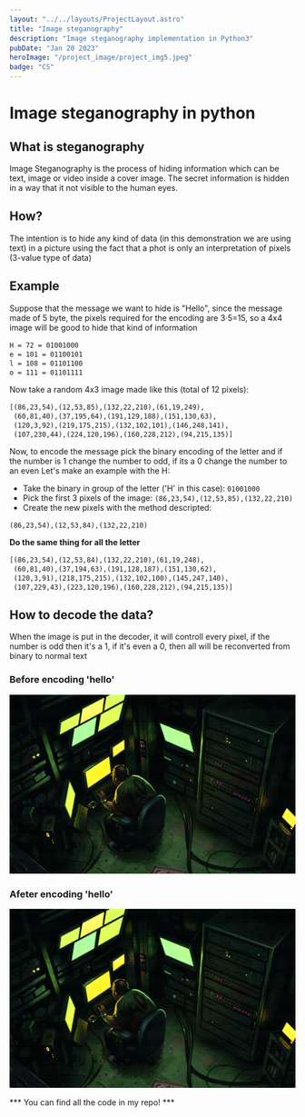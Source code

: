 ```yaml
---
layout: "../../layouts/ProjectLayout.astro"
title: "Image steganography"
description: "Image steganography implementation in Python3"
pubDate: "Jan 20 2023"
heroImage: "/project_image/project_img5.jpeg"
badge: "CS"
---
```

# Image steganography in python

## What is steganography
Image Steganography is the process of hiding information which can be text, image or video inside a cover image. The secret information is hidden in a way that it not visible to the human eyes.

## How?
The intention is to hide any kind of data (in this demonstration we are using text) in a picture using the fact that a phot is only an interpretation of pixels (3-value type of data)

## Example
Suppose that the message we want to hide is "Hello", since the message made of 5 byte, the pixels required for the encoding are 3·5=15, so a 4x4 image will be good to hide that kind of information

```
H = 72 = 01001000
e = 101 = 01100101
l = 108 = 01101100
o = 111 = 01101111
```
Now take a random 4x3 image made like this (total of 12 pixels):
```
[(86,23,54),(12,53,85),(132,22,210),(61,19,249),
 (60,81,40),(37,195,64),(191,129,188),(151,130,63),
 (120,3,92),(219,175,215),(132,102,101),(146,248,141),
 (107,230,44),(224,120,196),(160,228,212),(94,215,135)]
```
Now, to encode the message pick the binary encoding of the letter and if the number is 1 change the number to odd, if its a 0 change the number to an even
Let's make an example with the H:

- Take the binary in group of the letter ('H' in this case): ```01001000```
- Pick the first 3 pixels of the image: ```(86,23,54),(12,53,85),(132,22,210)```
- Create the new pixels with the method descripted:
```
(86,23,54),(12,53,84),(132,22,210)
```

**Do the same thing for all the letter**

```
[(86,23,54),(12,53,84),(132,22,210),(61,19,248),
 (60,81,40),(37,194,63),(191,128,187),(151,130,62),
 (120,3,91),(218,175,215),(132,102,100),(145,247,140),
 (107,229,43),(223,120,196),(160,228,212),(94,215,135)]
```

## How to decode the data?
When the image is put in the decoder, it will controll every pixel, if the number is odd then it's a 1, if it's even a 0, then all will be reconverted from binary to normal text


### Before encoding 'hello'
![img before enc](https://github.com/filippo-ferrando/image-steganography/blob/main/image.png?raw=true)

### Afeter encoding 'hello'
![img after enc](https://github.com/filippo-ferrando/image-steganography/blob/main/image_hello_enc.png?raw=true)

*** You can find all the code in my repo! ***
